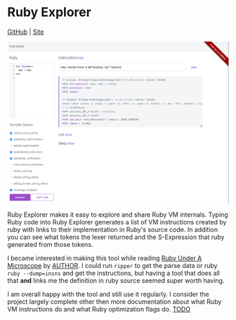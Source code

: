 # Ruby Explorer

[GitHub](https://github.com/HParker/ruby_explorer) | [Site](https://www.rubyexplorer.xyz/)

![Ruby Explorer Screenshot](/ruby_explorer.png)

Ruby Explorer makes it easy to explore and share Ruby VM internals. Typing Ruby code into Ruby Explorer generates a list of VM instructions created by ruby with links to their implementation in Ruby's source code. In addition you can see what tokens the lexer returned and the S-Expression that ruby generated from those tokens.

I became interested in making this tool while reading [Ruby Under A Microscope]() by [AUTHOR](). I could run `ripper` to get the parse data or ruby `ruby --dump=insns` and get the instructions, but having a tool that does all that **and** links me the definition in ruby source seemed super worth having.

I am overall happy with the tool and still use it regularly. I consider the project largely complete other then more documentation about what Ruby VM instructions do and what Ruby optimization flags do. [TODO](todo)
